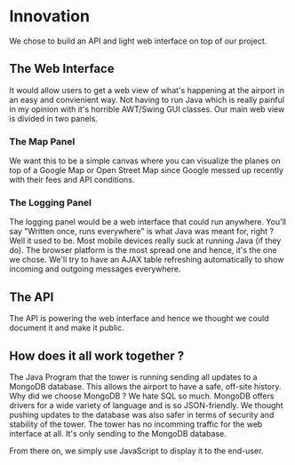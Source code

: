 # Innovation

We chose to build an API and light web interface on top of our project. 

## The Web Interface

It would allow users to get a web view of what's happening at the airport in an easy and convienient way. Not having to run Java which is really painful in my opinion with it's horrible AWT/Swing GUI classes. Our main web view is divided in two panels.

### The Map Panel

We want this to be a simple canvas where you can visualize the planes on top of a Google Map or Open Street Map since Google messed up recently with their fees and API conditions.

### The Logging Panel

The logging panel would be a web interface that could run anywhere. You'll say "Written once, runs everywhere" is what Java was meant for, right ? Well it used to be. Most mobile devices really suck at running Java (if they do). The browser platform is the most spread one and hence, it's the one we chose.
We'll try to have an AJAX table refreshing automatically to show incoming and outgoing messages everywhere.


## The API

The API is powering the web interface and hence we thought we could document it and make it public. 

## How does it all work together ? 

The Java Program that the tower is running sending all updates to a MongoDB database. This allows the airport to have a safe, off-site history. Why did we choose MongoDB ? We hate SQL so much. MongoDB offers drivers for a wide variety of language and is so JSON-friendly. 
We thought pushing updates to the database was also safer in terms of security and stability of the tower. The tower has no incomming traffic for the web interface at all. It's only sending to the MongoDB database.

From there on, we simply use JavaScript to display it to the end-user.

